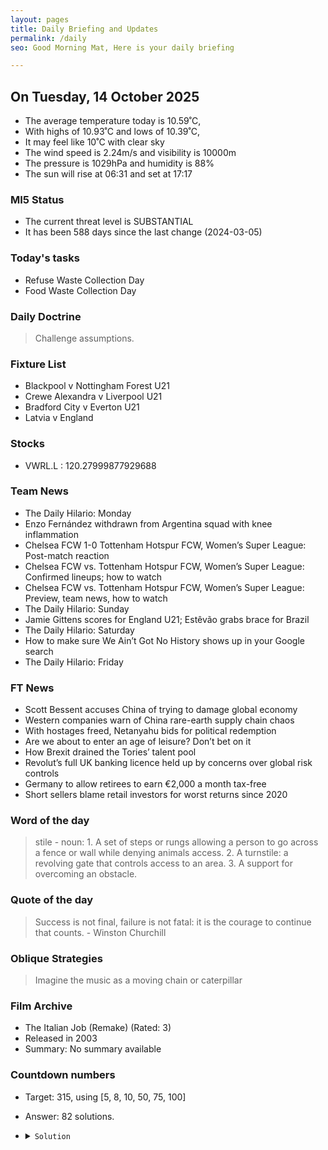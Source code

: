 ```yaml
---
layout: pages
title: Daily Briefing and Updates
permalink: /daily
seo: Good Morning Mat, Here is your daily briefing

---
```


<!-- weather_marker starts -->
## On Tuesday, 14 October 2025

- The average temperature today is 10.59˚C,
- With highs of 10.93˚C and lows of 10.39˚C,
- It may feel like 10˚C with clear sky
- The wind speed is 2.24m/s and visibility is 10000m
- The pressure is 1029hPa and humidity is 88%
- The sun will rise at 06:31 and set at 17:17

<!-- weather_marker ends -->

### MI5 Status
<!-- threat_marker starts -->
- The current threat level is <span class="highlighter">SUBSTANTIAL</span>
- It has been 588 days since the last change (2024-03-05)

<!-- threat_marker ends -->

### Today's tasks
<!-- task_marker starts -->
- Refuse Waste Collection Day
- Food Waste Collection Day

<!-- task_marker ends -->

### Daily Doctrine
<!-- doctrine_marker starts -->
> Challenge assumptions.
<!-- doctrine_marker ends -->

### Fixture List

<!-- fixture_marker starts -->
- Blackpool v Nottingham Forest U21
- Crewe Alexandra v Liverpool U21
- Bradford City v Everton U21
- Latvia v England
<!-- fixture_marker ends -->

### Stocks

<!-- stocks_marker starts -->

- VWRL.L : 120.27999877929688 

<!-- stocks_marker ends -->

### Team News
<!-- news_marker starts -->

- The Daily Hilario: Monday
- Enzo Fernández withdrawn from Argentina squad with knee inflammation
- Chelsea FCW 1-0 Tottenham Hotspur FCW, Women’s Super League: Post-match reaction
- Chelsea FCW vs. Tottenham Hotspur FCW, Women’s Super League: Confirmed lineups; how to watch
- Chelsea FCW vs. Tottenham Hotspur FCW, Women’s Super League: Preview, team news, how to watch
- The Daily Hilario: Sunday
- Jamie Gittens scores for England U21; Estêvão grabs brace for Brazil
- The Daily Hilario: Saturday
- How to make sure We Ain’t Got No History shows up in your Google search
- The Daily Hilario: Friday

<!-- news_marker ends -->

### FT News

<!-- ftnews_marker starts -->

- Scott Bessent accuses China of trying to damage global economy
- Western companies warn of China rare-earth supply chain chaos
- With hostages freed, Netanyahu bids for political redemption
- Are we about to enter an age of leisure? Don’t bet on it
- How Brexit drained the Tories’ talent pool
- Revolut’s full UK banking licence held up by concerns over global risk controls
- Germany to allow retirees to earn €2,000 a month tax-free
- Short sellers blame retail investors for worst returns since 2020

<!-- ftnews_marker ends -->

### Word of the day

<!-- word_marker starts -->

 > stile - noun: 1. A set of steps or rungs allowing a person to go across a fence or wall while denying animals access. 2. A turnstile: a revolving gate that controls access to an area. 3. A support for overcoming an obstacle.

<!-- word_marker ends -->

### Quote of the day
<!-- quote_marker starts -->

> Success is not final, failure is not fatal: it is the courage to continue that counts. - Winston Churchill

<!-- quote_marker ends -->

### Oblique Strategies
<!-- eno_marker starts -->
> Imagine the music as a moving chain or caterpillar

<!-- eno_marker ends -->

### Film Archive

<!-- film_marker starts -->
- The Italian Job (Remake) (Rated: 3)
- Released in 2003
- Summary: No summary available
<!-- film_marker ends -->

### Countdown numbers
<!-- game_marker starts -->

- Target: 315, using [5, 8, 10, 50, 75, 100]
- Answer: 82 solutions.

- <details><summary><code>Solution</code></summary>

  Solution: ( 8 - 5 ) x 50 + 100 + 75 - 10

   </details>

<!-- game_marker ends -->
